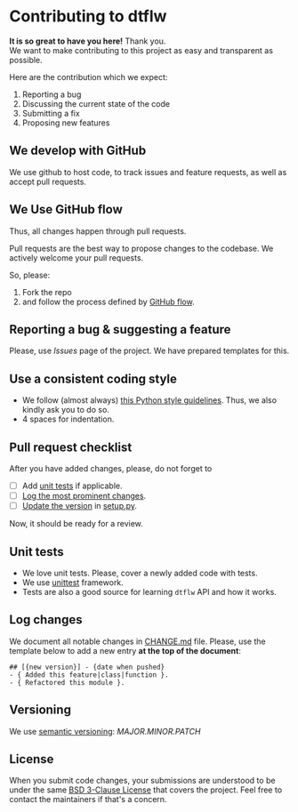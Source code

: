 # Contributing to dtflw
__It is so great to have you here!__ Thank you.  
We want to make contributing to this project as easy and transparent as possible. 

Here are the contribution which we expect:

1. Reporting a bug
2. Discussing the current state of the code
3. Submitting a fix
4. Proposing new features

## We develop with GitHub
We use github to host code, to track issues and feature requests, as well as accept pull requests.

## We Use GitHub flow

Thus, all changes happen through pull requests.

Pull requests are the best way to propose changes to the codebase. We actively welcome your pull requests. 

So, please:
1. Fork the repo 
2. and follow the process defined by [GitHub flow](https://docs.github.com/en/get-started/quickstart/github-flow).

## Reporting a bug & suggesting a feature

Please, use _Issues_ page of the project. We have prepared templates for this.

## Use a consistent coding style
- We follow (almost always) [this Python style guidelines](https://peps.python.org/pep-0008/#introduction). Thus, we also kindly ask you to do so.
- 4 spaces for indentation.

## Pull request checklist
After you have added changes, please, do not forget to
- [ ] Add [unit tests](#unit-tests) if applicable.
- [ ] [Log the most prominent changes](#log-changes).
- [ ] [Update the version](#versioning) in [setup.py](setup.py).

Now, it should be ready for a review.
## Unit tests

- We love unit tests. Please, cover a newly added code with tests.
- We use [unittest](https://docs.python.org/3/library/unittest.html) framework.
- Tests are also a good source for learning `dtflw` API and how it works.

## Log changes
We document all notable changes in [CHANGE.md](CHANGES.md) file. Please, use the template below to add a new entry __at the top of the document__:
```
## [{new version}] - {date when pushed}
- { Added this feature|class|function }.
- { Refactored this module }.
```

## Versioning

We use [semantic versioning](https://semver.org/#summary): _MAJOR.MINOR.PATCH_

## License
When you submit code changes, your submissions are understood to be under the same [BSD 3-Clause License](LICENSE) that covers the project. Feel free to contact the maintainers if that's a concern.